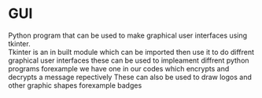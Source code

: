 # GUI
Python program that can be used to make graphical user interfaces using tkinter.<br />
Tkinter is an in built module which can be imported then use it to do diffrent graphical user interfaces 
these can be used to impleament diffrent python programs
forexample we have one in our codes which encrypts and decrypts a message repectively
These can also be used to draw logos and other graphic shapes forexample badges
